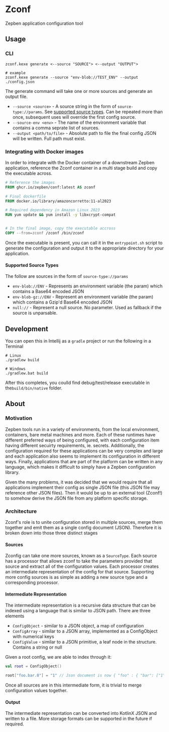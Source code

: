# Zconf

Zepben application configuration tool

## Usage

### CLI

```text
zconf.kexe generate <--source "SOURCE"> <--output "OUTPUT">

# example
zconf.kexe generate --source "env-blob://TEST_ENV" --output ./config.json
```

The generate command will take one or more sources and generate an output file.

- `--source <source>` - A source string in the form of `source-type://params`. See [supported source types](#supported-source-types). Can be repeated more than once, subsequent uses will override the first config source.
- `--source-env <env>` - The name of the environment variable that contains a comma seprate list of sources.
- `--output <path/to/file>` - Absolute path to file the final config JSON will be written. Full path must exist.

### Integrating with Docker images

In order to integrate with the Docker container of a downstream Zepben application, reference the Zconf container in a multi stage build and copy the executable across.

```dockerfile
# Reference the images
FROM ghcr.io/zepben/conf:latest AS zconf

# Final dockerfile
FROM docker.io/library/amazoncorretto:11-al2023

# Required dependency in Amazon Linux 2023
RUN yum update && yum install -y libxcrypt-compat


# In the final image, copy the executable accross
COPY --from=zconf /zconf /bin/zconf
```

Once the executable is present, you can call it in the `entrypoint.sh` script to generate the configuration and output it to the appropriate directory for your application.

#### Supported Source Types

The follow are sources in the form of `source-type://params`

- `env-blob://ENV` - Represents an environment variable (the param) which contains a Base64 encoded JSON
- `env-blob-gz://ENV` - Represent an environment variable (the param) which contains a Gzip'd Base64 encoded JSON
- `null://` - Represent a null source. No parameter. Used as fallback if the source is unparsable.

## Development

You can open this in Intellij as a `gradle` project or run the following in a Terminal

```shell
# Linux
./gradlew build

# Windows
./gradlew.bat build
```

After this completes, you coulld find debug/test/release executable in the`build/bin/native` folder.

## About

### Motivation

Zepben tools run in a variety of environments, from the local environment, containers, bare metal machines and more. Each of these runtimes have different preferred ways of being configured, with each configuration item having different secuirty requirements, ie. secrets. Additionally, the configuration required for these applications can be very complex and large and each application also seems to implement its configuration in different ways. Finally, applications that are part of the platform can be written in any language, which makes it difficult to simply have a Zepben configuration library.

Given the many problems, it was decided that we would require that all applications implement their config as single JSON file (this JSON file may reference other JSON files). Then it would be up to an external tool (Zconf!) to somehow derive the JSON file from any platform specific storage.

### Architecture

Zconf's role is to unite configuration stored in multiple sources, merge them together and emit them as a single config document (JSON). Therefore it is broken down into those three distinct stages

#### Sources

Zconfig can take one more sources, known as a `SourceType`. Each source has a processor that allows zconf to take the parameters provided that source and extract all of the configuration values. Each processor creates an intermediate representation of the config for that source. Supporting more config sources is as simple as adding a new source type and a corresponding processor.

#### Intermediate Representation

The intermediate representation is a recursive data structure that can be indexed using a language that is similar to JSON path. There are three elements

- `ConfigObject` - similar to a JSON object, a map of configuration
- `ConfigArray` - similar to a JSON array, implemented as a ConfigObject with numerical keys
- `ConfigValue` - similar to a JSON primitive, a leaf node in the structure. Contains a string or null

Given a root config, we are able to index through it:

```kotlin
val root = ConfigObject()

root["foo.bar.0"] = "1" // Json document is now { "foo" : { "bar": ["1"] }}
```

Once all sources are in this intermediate form, it is trivial to merge configuration values together.

#### Output

The intermediate representation can be converted into KotlinX JSON and written to a file. More storage formats can be supported in the future if required.
